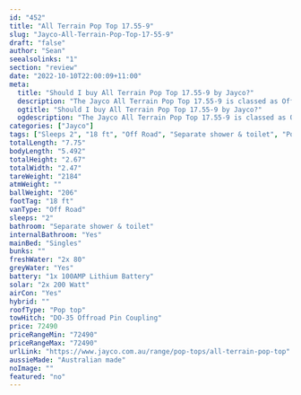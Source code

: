 ```yaml
---
id: "452"
title: "All Terrain Pop Top 17.55-9"
slug: "Jayco-All-Terrain-Pop-Top-17-55-9"
draft: "false"
author: "Sean"
seealsolinks: "1"
section: "review"
date: "2022-10-10T22:00:09+11:00"
meta:
  title: "Should I buy All Terrain Pop Top 17.55-9 by Jayco?"
  description: "The Jayco All Terrain Pop Top 17.55-9 is classed as Off Road, and sleeps 2 people. It is Australian made and comes in at 18 ft. It generally has Separate shower & toilet."
  ogtitle: "Should I buy All Terrain Pop Top 17.55-9 by Jayco?"
  ogdescription: "The Jayco All Terrain Pop Top 17.55-9 is classed as Off Road, and sleeps 2 people. It is Australian made and comes in at 18 ft. It generally has Separate shower & toilet."
categories: ["Jayco"]
tags: ["Sleeps 2", "18 ft", "Off Road", "Separate shower & toilet", "Pop top", "70 - 80k", "Australian made"]
totalLength: "7.75"
bodyLength: "5.492"
totalHeight: "2.67"
totalWidth: "2.47"
tareWeight: "2184"
atmWeight: ""
ballWeight: "206"
footTag: "18 ft"
vanType: "Off Road"
sleeps: "2"
bathroom: "Separate shower & toilet"
internalBathroom: "Yes"
mainBed: "Singles"
bunks: ""
freshWater: "2x 80"
greyWater: "Yes"
battery: "1x 100AMP Lithium Battery"
solar: "2x 200 Watt"
airCon: "Yes"
hybrid: ""
roofType: "Pop top"
towHitch: "DO-35 Offroad Pin Coupling"
price: 72490
priceRangeMin: "72490"
priceRangeMax: "72490"
urlLink: "https://www.jayco.com.au/range/pop-tops/all-terrain-pop-top"
aussieMade: "Australian made"
noImage: ""
featured: "no"
---
```

